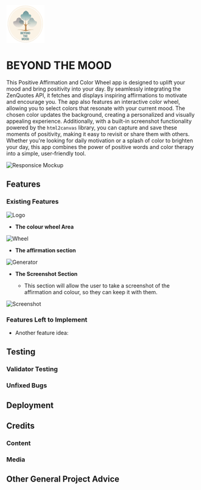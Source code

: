 <img src="assets/images/btm-logo.webp" width='100px'>

# BEYOND THE MOOD

This Positive Affirmation and Color Wheel app is designed to uplift your mood and bring positivity into your day. By seamlessly integrating the ZenQuotes API, it fetches and displays inspiring affirmations to motivate and encourage you. The app also features an interactive color wheel, allowing you to select colors that resonate with your current mood. The chosen color updates the background, creating a personalized and visually appealing experience. Additionally, with a built-in screenshot functionality powered by the `html2canvas` library, you can capture and save these moments of positivity, making it easy to revisit or share them with others. Whether you're looking for daily motivation or a splash of color to brighten your day, this app combines the power of positive words and color therapy into a simple, user-friendly tool.

![Responsice Mockup]()

## Features

### Existing Features

![Logo](media/love_maths_logo.png)

- **The colour wheel Area**

![Wheel]()

- **The affirmation section**

![Generator]()

- **The Screenshot Section**

  - This section will allow the user to take a screenshot of the affirmation and colour, so they can keep it with them.

![Screenshot]()

### Features Left to Implement

- Another feature idea:

## Testing

### Validator Testing

### Unfixed Bugs

## Deployment

## Credits

### Content

### Media

## Other General Project Advice

